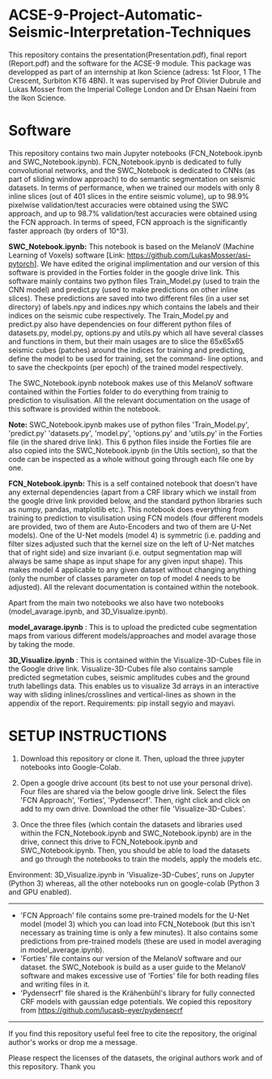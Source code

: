 # ACSE-9-Project-Automatic-Seismic-Interpretation-Techniques

This repository contains the presentation(Presentation.pdf),  final report (Report.pdf) and the software for the ACSE-9 module.
This package was developped as part of an internship at Ikon Science (adress: 1st Floor, 1 The Crescent, Surbiton KT6 4BN).
It was supervised by Prof Olivier Dubrule and Lukas Mosser from the Imperial College London and Dr Ehsan Naeini from the Ikon Science.

# Software

This repository contains two main Jupyter notebooks (FCN_Notebook.ipynb and SWC_Notebook.ipynb). FCN_Notebook.ipynb is dedicated to fully convolutional networks, and the SWC_Notebook is dedicated to CNNs (as part of sliding window approach) to do semantic segmentation on seismic datasets. In terms of performance, when we trained our models with only 8 inline slices (out of 401 slices in the entire seismic volume), up to 98.9% pixelwise validation/test accuracies were obtained using the SWC approach, and up to 98.7% validation/test accuracies were obtained using the FCN approach. In terms of speed, FCN approach is the significantly faster approach (by orders of 10^3).


**SWC_Notebook.ipynb:** This notebook is based on the MelanoV (Machine Learning of Voxels) software [Link: https://github.com/LukasMosser/asi-pytorch]. We have edited the original implimentation and our version of this software is provided in the Forties folder in the google drive link. This software mainly contains two python files Train_Model.py (used to train the CNN model) and predict.py (used to make predictions on other inline slices). These predictions are saved into two different files (in a user set directory) of labels.npy and indices.npy which contains the labels and their indices on the seismic cube respectively. The Train_Model.py and predict.py also have dependencies on four different python files of datasets.py, model.py, options.py and utils.py which all have several classes and functions in them, but their main usages are to slice the 65x65x65 seismic cubes (patches) around the indices for training and predicting, define the model to be used for training, set the command- line options, and to save the checkpoints (per epoch) of the trained model respectively.

 The SWC_Notebook.ipynb notebook makes use of this MelanoV software contained within the Forties folder to do  everything from trainig to prediction to visulisation. All the relevant documentation on the usage of this software is provided within the notebook.
 
 **Note:** SWC_Notebook.ipynb makes use of python files 'Train_Model.py', 'predict.py' 'datasets.py', 'model.py', 'options.py' and 'utils.py' in the Forties file (in the shared drive link). This 6 python files inside the Forties file are also copied into the SWC_Notebook.ipynb (in the Utils section), so that the code can be inspected as a whole without going through each file one by one.
 
 **FCN_Notebook.ipynb:** This is a self contained notebook that doesn't have any external dependencies (apart from a CRF library which we install from the google drive link provided below, and the standard python libraries such as numpy, pandas, matplotlib etc.). This notebook does everything from training to prediction to visulisation using FCN models (four different models are provided, two of them are Auto-Encoders and two of them are U-Net models). One of the U-Net models (model 4) is symmetric (i.e. padding and filter sizes adjusted such that the kernel size on the left of U-Net matches that of right side) and size invariant (i.e. output segmentation map will always be same shape as input shape for any given input shape). This makes model 4 applicable to any given dataset without changing anything (only the number of classes parameter on top of model 4 needs to be adjusted).  All the relevant documentation is contained within the notebook.

Apart from the main two notebooks we also have two notebooks (model_avarage.ipynb, and 3D_Visualize.ipynb).
 
**model_avarage.ipynb** : This is to upload the predicted cube segmentation maps from various different models/approaches and model avarage those by taking the mode.

**3D_Visualize.ipynb** : This is contained within the Visualize-3D-Cubes file in the Google drive link. Visualize-3D-Cubes file also contains sample predicted segmetation cubes, seismic amplitudes cubes and the ground truth labellings data. This enables us to visualize 3d arrays in an interactive way with sliding inlines/crosslines and vertical-lines as shown in the appendix of the report. Requirements: pip install segyio and mayavi.

# SETUP INSTRUCTIONS
1. Download this repository or clone it. Then, upload the three jupyter notebooks into Google-Colab.

2. Open a google drive account (its best to not use your personal drive). Four files are shared via the below google drive link. Select the files 'FCN Approach', 'Forties', 'Pydensecrf'. Then, right click and click on add to my own drive. Download the other file 'Visualize-3D-Cubes'.  

3. Once the three files (which contain the datasets and libraries used within the FCN_Notebook.ipynb and SWC_Notebook.ipynb) are in the drive, connect this drive to FCN_Notebook.ipynb and SWC_Notebook.ipynb. Then, you should be able to load the datasets and go through the notebooks to train the models, apply the models etc.

Environment: 3D_Visualize.ipynb in 'Visualize-3D-Cubes', runs on Jupyter (Python 3) whereas, all the other notebooks run on google-colab (Python 3 and GPU enabled).


***
* 'FCN Approach' file contains some pre-trained models for the U-Net model (model 3) which you can load into FCN_Notebook (but this isn't necessary as training time is only a few minutes). It also contains some predictions from pre-trained models (these are used in model averaging in model_average.ipynb).
* 'Forties' file contains our version of the MelanoV software and our dataset. the SWC_Notebook is build as a user guide to the MelanoV software and makes excessive use of 'Forties' file for both reading files and writing files in it.
* 'Pydensecrf' file shared is the Krähenbühl's library for fully connected CRF models with gaussian edge potentials. We copied this repository from https://github.com/lucasb-eyer/pydensecrf
***

If you find this repository useful feel free to cite the repository, the original author's works or drop me a message.

Please respect the licenses of the datasets, the original authors work and of this repository. Thank you
